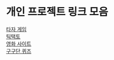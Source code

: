 # 개인 프로젝트 링크 모음

[타자 게임](https://yoounhk.github.io/taja_for_taja/)  
[틱택토](https://yoounhk.github.io/react-tic-tac-toe/)  
[영화 사이트](https://yoounhk.github.io/react_movie_app/#/)  
[구구단 퀴즈](https://yoounhk.github.io/react-gugudan/)